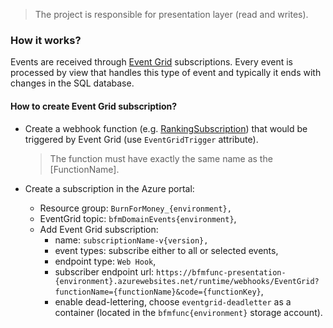 > The project is responsible for presentation layer (read and writes).

### How it works?

Events are received through [Event Grid](https://azure.microsoft.com/en-us/services/event-grid/) subscriptions. Every event is processed by view that handles this type of event and typically it ends with changes in the SQL database.

#### How to create Event Grid subscription?

* Create a webhook function (e.g. [RankingSubscription](https://github.com/makingwaves/BurnForMoney/blob/master/src/BurnForMoney.Functions.Presentation/Functions/RankingSubscription.cs)) that would be triggered by Event Grid (use `EventGridTrigger` attribute).

  > The function must have exactly the same name as the [FunctionName].

* Create a subscription in the Azure portal:
  * Resource group: `BurnForMoney_{environment},`
  * EventGrid topic: `bfmDomainEvents{environment}`,
  * Add Event Grid subscription:
    * name: `subscriptionName-v{version},`
    * event types: subscribe either to all or selected events,
    * endpoint type: `Web Hook`,
    * subscriber endpoint url: `https://bfmfunc-presentation-{environment}.azurewebsites.net/runtime/webhooks/EventGrid?functionName={functionName}&code={functionKey}`,
    * enable dead-lettering, choose `eventgrid-deadletter` as a container (located in the `bfmfunc{environment}` storage account).







